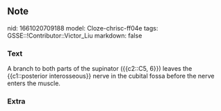 ## Note
nid: 1661020709188
model: Cloze-chrisc-ff04e
tags: GSSE::!Contributor::Victor_Liu
markdown: false

### Text
A branch to both parts of the supinator ({{c2::C5, 6}}) leaves the {{c1::posterior interosseous}} nerve in the cubital fossa before the nerve enters the muscle.

### Extra

